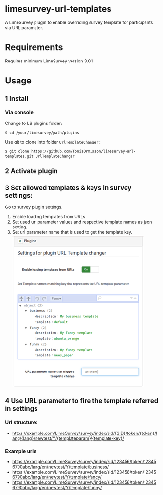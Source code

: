 # limesurvey-url-templates

A LimeSurvey plugin to enable overriding survey template for participants via URL paramater.

# Requirements
Requires minimum LimeSurvey version 3.0.1

# Usage
## 1 Install 

### Via console

Change to LS plugins folder:
```
$ cd /your/limesurvey/path/plugins
```
Use git to clone into folder `UrlTemplateChanger`:
```
$ git clone https://github.com/TonisOrmisson/limesurvey-url-templates.git UrlTemplateChanger
```


## 2 Activate plugin

## 3 Set allowed templates & keys in survey settings:
Go to survey plugin settings.

1. Enable loading templates from URLs
2. Set used url parameter values and respective template names as json setting.
3. Set url parameter name that is used to get the template key.
![example settings](images/limesurvey-url-templates.png)

## 4 Use URL parameter to fire the template referred in settings

### Url structure:
* <https://example.com/LimeSurvey/survey/index/sid/{SID}/token/{token}/lang/{lang}/newtest/Y/{templateparam}/{template-key}/>

### Example urls
* <https://example.com/LimeSurvey/survey/index/sid/123456/token/123456790abc/lang/en/newtest/Y/template/business/>
* <https://example.com/LimeSurvey/survey/index/sid/123456/token/123456790abc/lang/en/newtest/Y/template/fancy/>
* <https://example.com/LimeSurvey/survey/index/sid/123456/token/123456790abc/lang/en/newtest/Y/template/funny/>
